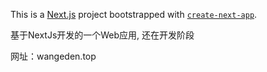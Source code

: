 This is a [Next.js](https://nextjs.org) project bootstrapped with [`create-next-app`](https://nextjs.org/docs/app/api-reference/cli/create-next-app).

基于NextJs开发的一个Web应用, 还在开发阶段

网址：wangeden.top